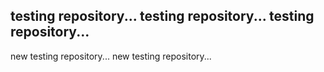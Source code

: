 testing repository...
testing repository...
testing repository...
---------------------
new testing repository...
new testing repository...